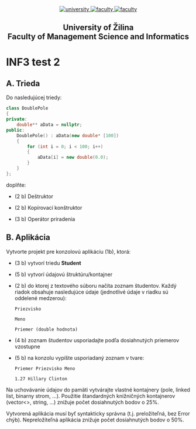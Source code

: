 <div align="center">
	<a href="https://www.uniza.sk/index.php/en/" target="_blank">
		<img src="https://img.shields.io/badge/university-University%20of%20Žilina-2B3A65.svg" alt="university">
	</a>
	<a href="https://www.fri.uniza.sk/en/" target="_blank">
		<img src="https://img.shields.io/badge/faculty-Faculty%20of%20Management%20Science%20and%20Informatics-FECE50.svg" alt="faculty">
	</a>
  <a href="https://vzdelavanie.uniza.sk/vzdelavanie/plany.php" target="_blank">
		<img src="https://img.shields.io/badge/program-Informatics-00a9e0.svg" alt="faculty">
	</a>
</div>

<h2 align="center">
	University of Žilina<br>Faculty of Management Science and Informatics
</h2>

# INF3 test 2
## A. Trieda
Do nasledujúcej triedy:

```cpp
class DoublePole
{
private:
    double** aData = nullptr;
public:
    DoublePole() : aData(new double* [100])
    {
        for (int i = 0; i < 100; i++)
        {
            aData[i] = new double(0.0);
        }
    }
};
```
doplňte:

- (2 b) Deštruktor

- (2 b) Kopírovací konštruktor

- (3 b) Operátor priradenia


## B. Aplikácia
Vytvorte projekt pre konzolovú aplikáciu (1b), ktorá:

- (3 b) vytvorí triedu **Student**

- (5 b) vytvorí údajovú štruktúru/kontajner

- (2 b) do ktorej z textového súboru načíta zoznam študentov. Každý riadok obsahuje nasledujúce údaje (jednotlivé údaje v riadku sú oddelené medzerou):

      Priezvisko
      
      Meno
      
      Priemer (double hodnota)

- (4 b) zoznam študentov usporiadajte podľa dosiahnutých priemerov vzostupne

- (5 b) na konzolu vypíšte usporiadaný zoznam v tvare:

      Priemer Priezvisko Meno
      
      1.27 Hillary Clinton

Na uchovávanie údajov do pamäti vytvárajte vlastné kontajnery (pole, linked list, binarny strom, ...).
Použitie štandardných knižničných kontajnerov (vector<>, string, ...) znižuje počet dosiahnutých bodov o 25%.

Vytvorená aplikácia musí byť syntakticky správna (t.j. preložiteľná, bez Error chýb). Nepreložiteľná aplikácia znižuje počet dosiahnutých bodov o 50%.
